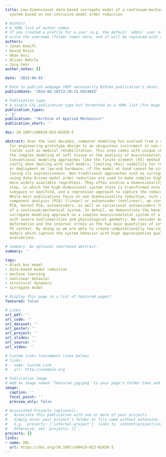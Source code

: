```yaml
---
title: Low-dimensional data-based surrogate model of a continuum-mechanical musculoskeletal
  system based on non-intrusive model order reduction

# Authors
# A YAML list of author names
# If you created a profile for a user (e.g. the default `admin` user at `content/authors/admin/`), 
# write the username (folder name) here, and it will be replaced with their full name and linked to their profile.
authors:
- Jonas Kneifl
- David Rosin
- Okan Avci
- Oliver Röhrle
- Jörg Fehr
author_notes: []

date: '2023-06-01'

# Date to publish webpage (NOT necessarily Bibtex publication's date).
publishDate: '2024-08-16T13:20:15.692404Z'

# Publication type.
# A single CSL publication type but formatted as a YAML list (for Hugo requirements).
publication_types:
- '2'
publication: '*Archive of Applied Mechanics*'
publication_short: ''

doi: 10.1007/s00419-023-02458-5

abstract: Over the last decades, computer modeling has evolved from a supporting tool
  for engineering prototype design to an ubiquitous instrument in non-traditional
  fields such as medical rehabilitation. This area comes with unique challenges, e.g.
  the complex modeling of soft tissue or the analysis of musculoskeletal systems.
  Conventional modeling approaches like the finite element (FE) method are computationally
  costly when dealing with such models, limiting their usability for real-time simulation
  or deployment on low-end hardware, if the model at hand cannot be simplified without
  losing its expressiveness. Non-traditional approaches such as surrogate modeling
  using data-driven model order reduction are used to make complex high-fidelity models
  more widely available regardless. They often involve a dimensionality reduction
  step, in which the high-dimensional system state is transformed onto a low-dimensional
  subspace or manifold, and a regression approach to capture the reduced system behavior.
  While most publications focus on one dimensionality reduction, such as principal
  component analysis (PCA) (linear) or autoencoder (nonlinear), we consider and compare
  PCA, kernel PCA, autoencoders, as well as variational autoencoders for the approximation
  of a continuum-mechanical system. In detail, we demonstrate the benefits of the
  surrogate modeling approach on a complex musculoskeletal system of a human upper-arm
  with severe nonlinearities and physiological geometry. We consider both, the model's
  deformation and the internal stress as the two main quantities of interest in a
  FE context. By doing so we are able to create computationally low-cost surrogate
  models which capture the system behavior with high approximation quality and fast
  evaluations.

# Summary. An optional shortened abstract.
summary: ''

tags:
- black box model
- data-based model reduction
- machine learning
- nonlinear behavior
- structural dynamics
- surrogate model

# Display this page in a list of Featured pages?
featured: false

# Links
url_pdf: ''
url_code: ''
url_dataset: ''
url_poster: ''
url_project: ''
url_slides: ''
url_source: ''
url_video: ''

# Custom links (uncomment lines below)
# links:
# - name: Custom Link
#   url: http://example.org

# Publication image
# Add an image named `featured.jpg/png` to your page's folder then add a caption below.
image:
  caption: ''
  focal_point: ''
  preview_only: false

# Associated Projects (optional).
#   Associate this publication with one or more of your projects.
#   Simply enter your project's folder or file name without extension.
#   E.g. `projects: ['internal-project']` links to `content/project/internal-project/index.md`.
#   Otherwise, set `projects: []`.
projects: []
links:
- name: URL
  url: https://doi.org/10.1007/s00419-023-02458-5
---
```


